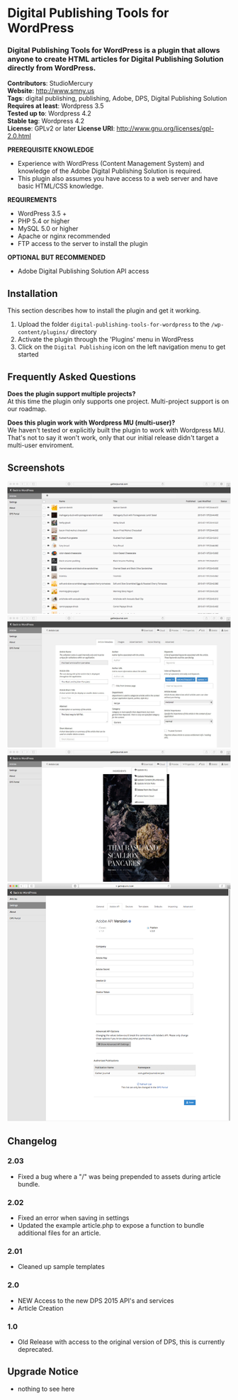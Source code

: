 # Digital Publishing Tools for WordPress
### Digital Publishing Tools for WordPress is a plugin that allows anyone to create HTML articles for Digital Publishing Solution directly from WordPress.

**Contributors**: StudioMercury  
**Website**: http://www.smny.us  
**Tags**: digital publishing, publishing, Adobe, DPS, Digital Publishing Solution  
**Requires at least**: Wordpress 3.5  
**Tested up to**: Wordpress 4.2  
**Stable tag**: Wordpress 4.2  
**License**: GPLv2 or later 
**License URI**: http://www.gnu.org/licenses/gpl-2.0.html  


**PREREQUISITE KNOWLEDGE**
* Experience with WordPress (Content Management System) and knowledge of the Adobe Digital Publishing Solution is required. 
* This plugin also assumes you have access to a web server and have basic HTML/CSS knowledge.


**REQUIREMENTS**
* WordPress 3.5 +
* PHP 5.4 or higher
* MySQL 5.0 or higher
* Apache or nginx recommended
* FTP access to the server to install the plugin


**OPTIONAL BUT RECOMMENDED**
* Adobe Digital Publishing Solution API access


## Installation

This section describes how to install the plugin and get it working.

1. Upload the folder `digital-publishing-tools-for-wordpress` to the `/wp-content/plugins/` directory
2. Activate the plugin through the 'Plugins' menu in WordPress
3. Click on the `Digital Publishing` icon on the left navigation menu to get started


## Frequently Asked Questions

**Does the plugin support multiple projects?**  
At this time the plugin only supports one project. Multi-project support is on our roadmap.


**Does this plugin work with Wordpress MU (multi-user)?**  
We haven't tested or explicitly built the plugin to work with Wordpress MU. That's not to say it won't work, only that our initial release didn't target a multi-user enviroment. 

## Screenshots
![](assets/screenshot-1.png)  
![](assets/screenshot-2.jpeg)  
![](assets/screenshot-3.jpeg)  
![](assets/screenshot-4.png)


## Changelog

### 2.03
* Fixed a bug where a "/" was being prepended to assets during article bundle. 

### 2.02
* Fixed an error when saving in settings
* Updated the example article.php to expose a function to bundle additional files for an article. 

### 2.01
* Cleaned up sample templates

### 2.0
* NEW Access to the new DPS 2015 API's and services
* Article Creation

### 1.0
* Old Release with access to the original version of DPS, this is currently deprecated.


## Upgrade Notice
* nothing to see here